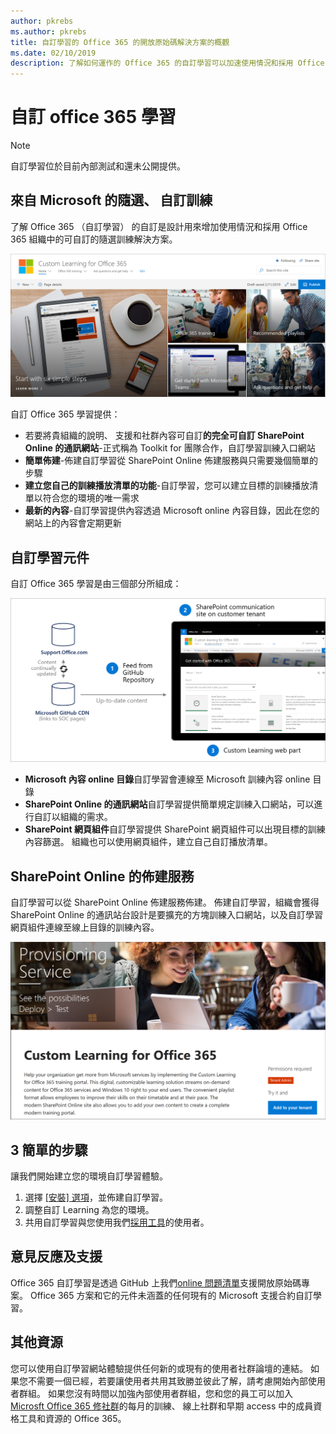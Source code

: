 ```yaml
---
author: pkrebs
ms.author: pkrebs
title: 自訂學習的 Office 365 的開放原始碼解決方案的概觀
ms.date: 02/10/2019
description: 了解如何運作的 Office 365 的自訂學習可以加速使用情況和採用 Office 365 組織中。 我們的解決方案包括自訂 SharePoint Online 網頁組件和新式 SharePoint Online 的通訊訓練網站輕鬆地佈建至 Office 365 租用戶。
---
```


# <a name="custom-learning-for-office-365"></a>自訂 office 365 學習

> [!NOTE]
> 自訂學習位於目前內部測試和還未公開提供。 

## <a name="on-demand-custom-training-from-microsoft"></a>來自 Microsoft 的隨選、 自訂訓練
了解 Office 365 （自訂學習） 的自訂是設計用來增加使用情況和採用 Office 365 組織中的可自訂的隨選訓練解決方案。 

![cg introducing.png](media/cg-introducing.png)

自訂 Office 365 學習提供：
- 若要將貴組織的說明、 支援和社群內容可自訂**的完全可自訂 SharePoint Online 的通訊網站**-正式稱為 Toolkit for 團隊合作，自訂學習訓練入口網站
- **簡單佈建**-佈建自訂學習從 SharePoint Online 佈建服務與只需要幾個簡單的步驟
- **建立您自己的訓練播放清單的功能**-自訂學習，您可以建立目標的訓練播放清單以符合您的環境的唯一需求
- **最新的內容**-自訂學習提供內容透過 Microsoft online 內容目錄，因此在您的網站上的內容會定期更新

## <a name="custom-learning-components"></a>自訂學習元件
自訂 Office 365 學習是由三個部分所組成： 

![cg howitworks.png](media/cg-howitworks.png)

- **Microsoft 內容 online 目錄**自訂學習會連線至 Microsoft 訓練內容 online 目錄
- **SharePoint Online 的通訊網站**自訂學習提供簡單規定訓練入口網站，可以進行自訂以組織的需求。
- **SharePoint 網頁組件**自訂學習提供 SharePoint 網頁組件可以出現目標的訓練內容篩選。 組織也可以使用網頁組件，建立自己自訂播放清單。

## <a name="sharepoint-online-provisioning-service"></a>SharePoint Online 的佈建服務 
自訂學習可以從 SharePoint Online 佈建服務佈建。 佈建自訂學習，組織會獲得 SharePoint Online 的通訊站台設計是要擴充的方塊訓練入口網站，以及自訂學習網頁組件連線至線上目錄的訓練內容。 

![cg provision.png](media/cg-provision.png)

## <a name="3-easy-steps"></a>3 簡單的步驟
讓我們開始建立您的環境自訂學習體驗。
1. 選擇 [[安裝] 選項](custom_setupoptions.md)，並佈建自訂學習。  
2. 調整自訂 Learning 為您的環境。
3. 共用自訂學習與您使用我們[採用工具](driveadoption.md)的使用者。

## <a name="feedback-and-support"></a>意見反應及支援

Office 365 自訂學習是透過 GitHub 上我們[online 問題清單](https://aka.ms/CustomLearningHelp)支援開放原始碼專案。 Office 365 方案和它的元件未涵蓋的任何現有的 Microsoft 支援合約自訂學習。  

## <a name="additional-resources"></a>其他資源
您可以使用自訂學習網站體驗提供任何新的或現有的使用者社群論壇的連結。 如果您不需要一個已經，若要讓使用者共用其致勝並彼此了解，請考慮開始內部使用者群組。  如果您沒有時間以加強內部使用者群組，您和您的員工可以加入[Microsft Office 365 修社群](https://aka.ms/O365Champions)的每月的訓練、 線上社群和早期 access 中的成員資格工具和資源的 Office 365。